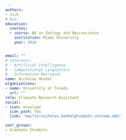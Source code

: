 ```yaml
---
authors:
- nick
# bio: 
education:
  courses:
  - course: BA in Zoology and Neuroscience
    institution: Miami University
    year: 2016


email: ""
# interests:
# - Artificial Intelligence 
# - Computational Linguistics
# - Information Retrieval
name: Nicholas Henkel
organizations:
- name: University of Toledo
  url: ""
role: Graduate Research Assistant
social:
- icon: envelope
  icon_pack: fas
  link: "mailto:nicholas.henkel@rockets.utoledo.edu"

user_groups:
- Graduate Students
---
```


